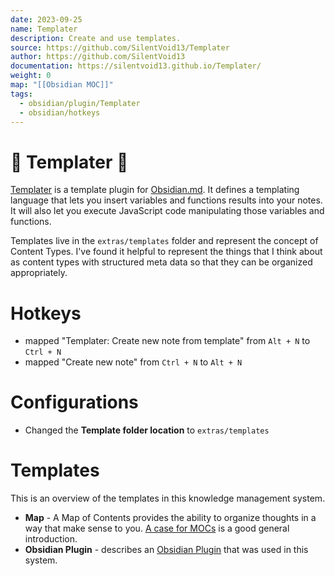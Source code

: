 ```yaml
---
date: 2023-09-25
name: Templater
description: Create and use templates.
source: https://github.com/SilentVoid13/Templater
author: https://github.com/SilentVoid13
documentation: https://silentvoid13.github.io/Templater/
weight: 0
map: "[[Obsidian MOC]]"
tags:
  - obsidian/plugin/Templater
  - obsidian/hotkeys
---
```

# 🔌 Templater 🔌
[Templater](https://github.com/SilentVoid13/Templater) is a template plugin for [Obsidian.md](https://obsidian.md/). It defines a templating language that lets you insert variables and functions results into your notes. It will also let you execute JavaScript code manipulating those variables and functions.

Templates live in the `extras/templates` folder and represent the concept of Content Types. I've found it helpful to represent the things that I think about as content types with structured meta data so that they can be organized appropriately.
# Hotkeys
- mapped "Templater: Create new note from template" from `Alt + N` to `Ctrl + N`
- mapped "Create new note" from `Ctrl + N` to `Alt + N`
# Configurations
-  Changed the **Template folder location** to `extras/templates`
# Templates
This is an overview of the templates in this knowledge management system.
- **Map** - A Map of Contents provides the ability to organize thoughts in a way that make sense to you. [A case for MOCs](https://forum.obsidian.md/t/a-case-for-mocs/2418) is a good general introduction.
- **Obsidian Plugin** - describes an [Obsidian Plugin](https://obsidian.md/plugins) that was used in this system.